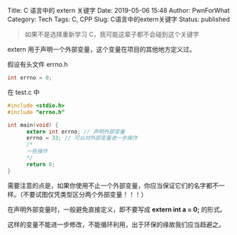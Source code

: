 Title: C 语言中的 extern 关键字
Date: 2019-05-06 15:48
Author: PwnForWhat
Category: Tech
Tags: C, CPP
Slug: C语言中的extern关键字
Status: published


> 如果不是选择重新学习 C，我可能这辈子都不会碰到这个关键字


extern 用于声明一个外部变量，这个变量在项目的其他地方定义过。

假设有头文件 errno.h

``` c
int errno = 0;
```

在 test.c 中

``` c
#include <stdio.h>
#include "errno.h"

int main(void) {
      extern int errno; // 声明外部变量
      errno = 33; // 可以对外部变量进一步操作
      /*
      一些操作
      */
      return 0;
}
```

需要注意的点是，如果你使用不止一个外部变量，你应当保证它们的名字都不一样。（不要试图仅凭类型区分两个外部变量！！！）

在声明外部变量时，一般避免直接定义，即不要写成 **extern int a = 0;** 的形式。

这样的变量不能进一步修改，不能循环利用，出于环保的缘故我们应当趋避之。